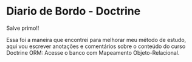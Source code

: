 
<h1> Diario de Bordo - Doctrine </h1>
                                   

Salve primo!!

Essa foi a maneira que encontrei para melhorar meu método de estudo, 
aqui vou escrever anotações e comentários sobre o conteúdo do curso 
Doctrine ORM: Acesse o banco com Mapeamento Objeto-Relacional.
